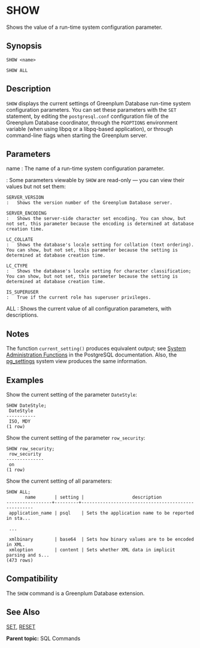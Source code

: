 # SHOW

Shows the value of a run-time system configuration parameter.

## Synopsis

``` {#sql_command_synopsis}
SHOW <name>

SHOW ALL
```

## Description

`SHOW` displays the current settings of Greenplum Database run-time system configuration parameters. You can set these parameters with the `SET` statement, by editing the `postgresql.conf` configuration file of the Greenplum Database coordinator, through the `PGOPTIONS` environment variable (when using libpq or a libpq-based application), or through command-line flags when starting the Greenplum server.


## Parameters

name
:   The name of a run-time system configuration parameter.

:   Some parameters viewable by `SHOW` are read-only — you can view their values but not set them:

    SERVER_VERSION
    :   Shows the version number of the Greenplum Database server.

    SERVER_ENCODING
    :   Shows the server-side character set encoding. You can show, but not set, this parameter because the encoding is determined at database creation time.

    LC_COLLATE
    :   Shows the database's locale setting for collation (text ordering). You can show, but not set, this parameter because the setting is determined at database creation time.

    LC_CTYPE
    :   Shows the database's locale setting for character classification; You can show, but not set, this parameter because the setting is determined at database creation time.

    IS_SUPERUSER
    :   True if the current role has superuser privileges.

ALL
:   Shows the current value of all configuration parameters, with descriptions.

## Notes

The function `current_setting()` produces equivalent output; see [System Administration Functions](https://www.postgresql.org/docs/12/functions-admin.html) in the PostgreSQL documentation. Also, the [pg_settings](https://www.postgresql.org/docs/12/view-pg-settings.html) system view produces the same information.

## Examples

Show the current setting of the parameter `DateStyle`:

```
SHOW DateStyle;
 DateStyle
-----------
 ISO, MDY
(1 row)
```

Show the current setting of the parameter `row_security`:

```
SHOW row_security;
 row_security
--------------
 on
(1 row)
```

Show the current setting of all parameters:

```
SHOW ALL;
       name       | setting |                  description
-----------------+---------+----------------------------------------------------
 application_name | psql    | Sets the application name to be reported in sta...

 ...

 xmlbinary        | base64  | Sets how binary values are to be encoded in XML.
 xmloption        | content | Sets whether XML data in implicit parsing and s...
(473 rows)
```

## Compatibility

The `SHOW` command is a Greenplum Database extension.

## See Also

[SET](SET.html), [RESET](RESET.html)

**Parent topic:** SQL Commands

